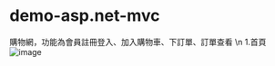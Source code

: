 # demo-asp.net-mvc
購物網，功能為會員註冊登入、加入購物車、下訂單、訂單查看 \n
1.首頁
![image](https://user-images.githubusercontent.com/130069476/230762813-8439c283-67fc-48b3-9019-fd1f4adfa013.png)

